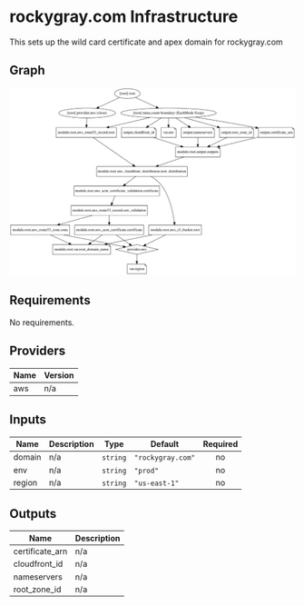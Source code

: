 # rockygray.com Infrastructure

This sets up the wild card certificate and apex domain for rockygray.com

## Graph

![](./graph.svg)

## Requirements

No requirements.

## Providers

| Name | Version |
|------|---------|
| aws | n/a |

## Inputs

| Name | Description | Type | Default | Required |
|------|-------------|------|---------|:--------:|
| domain | n/a | `string` | `"rockygray.com"` | no |
| env | n/a | `string` | `"prod"` | no |
| region | n/a | `string` | `"us-east-1"` | no |

## Outputs

| Name | Description |
|------|-------------|
| certificate\_arn | n/a |
| cloudfront\_id | n/a |
| nameservers | n/a |
| root\_zone\_id | n/a |
